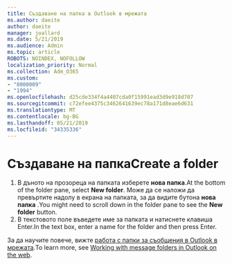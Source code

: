 ```yaml
---
title: Създаване на папка в Outlook в мрежата
ms.author: daeite
author: daeite
manager: joallard
ms.date: 5/21/2019
ms.audience: Admin
ms.topic: article
ROBOTS: NOINDEX, NOFOLLOW
localization_priority: Normal
ms.collection: Adm_O365
ms.custom:
- "8000009"
- "1994"
ms.openlocfilehash: d25cde334f4a4407cda0f15991ead3d9e918d707
ms.sourcegitcommit: c72efee4375c3462641639ec78a171d8eae6d631
ms.translationtype: MT
ms.contentlocale: bg-BG
ms.lasthandoff: 05/21/2019
ms.locfileid: "34335336"
---
```

# <a name="create-a-folder"></a><span data-ttu-id="78fb1-102">Създаване на папка</span><span class="sxs-lookup"><span data-stu-id="78fb1-102">Create a folder</span></span>

1. <span data-ttu-id="78fb1-103">В дъното на прозореца на папката изберете **нова папка**.</span><span class="sxs-lookup"><span data-stu-id="78fb1-103">At the bottom of the folder pane, select **New folder**.</span></span> <span data-ttu-id="78fb1-104">Може да се наложи да превъртите надолу в екрана на папката, за да видите бутона **нова папка** .</span><span class="sxs-lookup"><span data-stu-id="78fb1-104">You might need to scroll down in the folder pane to see the **New folder** button.</span></span>
1. <span data-ttu-id="78fb1-105">В текстовото поле въведете име за папката и натиснете клавиша Enter.</span><span class="sxs-lookup"><span data-stu-id="78fb1-105">In the text box, enter a name for the folder and then press Enter.</span></span>

<span data-ttu-id="78fb1-106">За да научите повече, вижте [работа с папки за съобщения в Outlook в мрежата](https://support.office.com/article/ae0f10d6-54e7-4f29-acd3-78cdc3fdcb9f).</span><span class="sxs-lookup"><span data-stu-id="78fb1-106">To learn more, see [Working with message folders in Outlook on the web](https://support.office.com/article/ae0f10d6-54e7-4f29-acd3-78cdc3fdcb9f).</span></span>